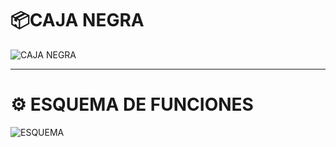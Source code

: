 # 📦CAJA NEGRA 
![CAJA NEGRA](../imagenes/readme-caja-esq_funciones/cajanegra.jpg)

---
# ⚙️ ESQUEMA DE FUNCIONES

![ESQUEMA](../imagenes/readme-caja-esq_funciones/EsquemadeFunciones.png) 
